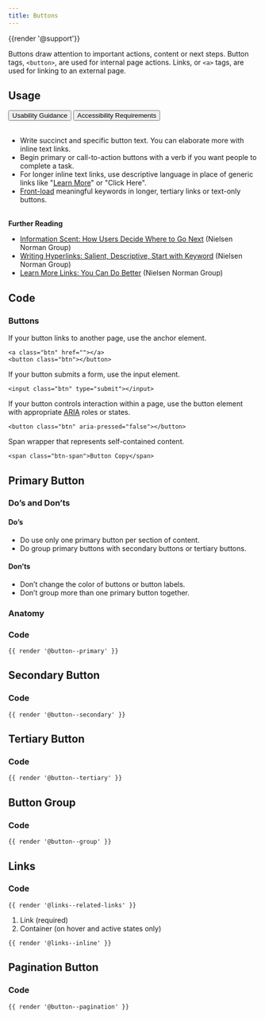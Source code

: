 ```yaml
---
title: Buttons
---
```

{{render '@support'}}

Buttons draw attention to important actions, content or next steps. Button tags, `<button>`, are used for internal page actions. Links, or `<a>` tags, are used for linking to an external page.

## Usage
<div class="tabs">
    <!-- .tablist is the container for tabs only -->
    <div role="tablist" aria-label="content-tabs">
        <button role="tab" aria-selected="true" aria-controls="panel-01-tab" id="panel-01" class="btn tablinks">
            Usability Guidance
        </button>
        <button role="tab" aria-selected="false" aria-controls="panel-02-tab" id="panel-02" class="btn tablinks" tabindex="-1">
            Accessibility Requirements
        </button>
    </div>
    <!-- .tabcontent contain panels of content -->
    <div tabindex="0" role="tabpanel" id="panel-01-tab" aria-labelledby="panel-01" class="tabcontent">
<br/>

* Write succinct and specific button text. You can elaborate more with inline text links.
* Begin primary or call-to-action buttons with a verb if you want people to complete a task.
* For longer inline text links, use descriptive language in place of generic links like "[Learn More](https://www.nngroup.com/articles/learn-more-links/)" or "Click Here".
* [Front-load](https://www.nngroup.com/articles/first-2-words-a-signal-for-scanning/) meaningful keywords in longer, tertiary links or text-only buttons.
<br/><br/>

**Further Reading**

* [Information Scent: How Users Decide Where to Go Next](https://www.nngroup.com/articles/information-scent/) (Nielsen Norman Group)
* [Writing Hyperlinks: Salient, Descriptive, Start with Keyword](https://www.nngroup.com/articles/writing-links/) (Nielsen Norman Group)
* [Learn More Links: You Can Do Better](https://www.nngroup.com/articles/learn-more-links/) (Nielsen Norman Group)
    </div>
    <div tabindex="0" role="tabpanel" id="panel-02-tab" aria-labelledby="panel-02" hidden="" class="tabcontent">
<br/>

* Write button labels so they make sense without reading the copy around them so they are accessible to screen readers.
* Don’t write button labels that are generic or not specific to the content being presented.
* Avoid more than one instance of generic text like "Read More". Screen readers can't disambiguate multiple buttons with the same or similar text.
* Do use the button color scheme provided. It is ADA compliant.
* Link headlines in Story Cards or Event Cards rather than adding buttons with generic text.
<br/><br/>

### Code Guidance

* Be sure to include the minimum parent class "ucla" in the containers for your links. This will allow the element to inherit default link styles.
* Adding the "campus" classname will allow for grid layout.
<br/><br/>

**Further Reading**
* [ARIA button role](https://developer.mozilla.org/en-US/docs/Web/Accessibility/ARIA/Roles/button_role) (Mozilla)
* [ARIA button role](https://www.w3.org/TR/wai-aria-1.1/#button) (W3)
    </div>
</div>

## Code

### Buttons

If your button links to another page, use the anchor element.
```
<a class="btn" href=""></a>
<button class="btn"></button>
```

If your button submits a form, use the input element.
```
<input class="btn" type="submit"></input>
```

If your button controls interaction within a page, use the button element with appropriate [ARIA](https://developer.mozilla.org/en-US/docs/Web/Accessibility/ARIA/Roles/button_role) roles or states.
```
<button class="btn" aria-pressed="false"></button>
```

Span wrapper that represents self-contained content.
```
<span class="btn-span">Button Copy</span>
```

## Primary Button

### Do’s and Don’ts

#### Do’s

* Do use only one primary button per section of content.
* Do group primary buttons with secondary buttons or tertiary buttons.

#### Don’ts

* Don’t change the color of buttons or button labels.
* Don’t group more than one primary button together.

### Anatomy

### Code

```
{{ render '@button--primary' }}
```

## Secondary Button

### Code

```
{{ render '@button--secondary' }}
```

## Tertiary Button
### Code

```
{{ render '@button--tertiary' }}
```

## Button Group
### Code

```
{{ render '@button--group' }}
```


## Links
### Code

```
{{ render '@links--related-links' }}
```

1. Link (required)
2. Container (on hover and active states only)

```
{{ render '@links--inline' }}
```

## Pagination Button
### Code

```
{{ render '@button--pagination' }}
```
